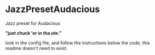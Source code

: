 # JazzPresetAudacious
Jazz preset for Audacious

**"just chuck 'er in tha ute."**

look in the config file, and follow the instructions below the code, this readme doesn't need to exist.

